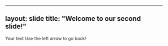  ---

layout: slide
title: "Welcome to our second slide!"
---
Your text
Use the left arrow to go back!
